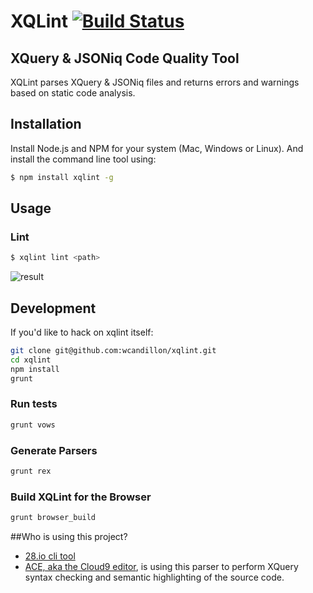 XQLint [![Build Status](https://travis-ci.org/wcandillon/xqlint.svg?branch=master)](https://travis-ci.org/wcandillon/xqlint)
============

## XQuery & JSONiq Code Quality Tool

XQLint parses XQuery & JSONiq files and returns errors and warnings based on static code analysis.

## Installation

Install Node.js and NPM for your system (Mac, Windows or Linux). And install the command line tool using:

```bash
$ npm install xqlint -g
```
## Usage

### Lint

```bash
$ xqlint lint <path>
```
![result](http://dl.dropboxusercontent.com/u/1487285/Screenshot%202014-03-22%2015.40.41.png)

## Development

If you'd like to hack on xqlint itself:

```bash
git clone git@github.com:wcandillon/xqlint.git
cd xqlint
npm install
grunt
```

### Run tests

```bash
grunt vows
```

### Generate Parsers

```bash
grunt rex
```

### Build XQLint for the Browser

```bash
grunt browser_build
```

##Who is using this project?
* [28.io cli tool](https://github.com/28msec/28)
* [ACE, aka the Cloud9 editor](https://github.com/ajaxorg/ace), is using this parser to perform XQuery syntax checking and semantic highlighting of the source code.
